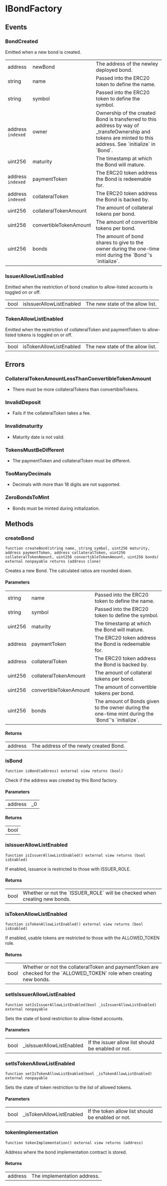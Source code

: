 # IBondFactory




## Events

### BondCreated

Emitted when a new bond is created.




<table>
  <tr>
    <td>address </td>
    <td>newBond</td>
        <td>
    The address of the newley deployed bond.    </td>
      </tr>
  <tr>
    <td>string </td>
    <td>name</td>
        <td>
    Passed into the ERC20 token to define the name.    </td>
      </tr>
  <tr>
    <td>string </td>
    <td>symbol</td>
        <td>
    Passed into the ERC20 token to define the symbol.    </td>
      </tr>
  <tr>
    <td>address <code>indexed</code></td>
    <td>owner</td>
        <td>
    Ownership of the created Bond is transferred to this address by way of _transfeOwnership and tokens are minted to this address. See `initialize` in `Bond`.    </td>
      </tr>
  <tr>
    <td>uint256 </td>
    <td>maturity</td>
        <td>
    The timestamp at which the Bond will mature.    </td>
      </tr>
  <tr>
    <td>address <code>indexed</code></td>
    <td>paymentToken</td>
        <td>
    The ERC20 token address the Bond is redeemable for.    </td>
      </tr>
  <tr>
    <td>address <code>indexed</code></td>
    <td>collateralToken</td>
        <td>
    The ERC20 token address the Bond is backed by.    </td>
      </tr>
  <tr>
    <td>uint256 </td>
    <td>collateralTokenAmount</td>
        <td>
    The amount of collateral tokens per bond.    </td>
      </tr>
  <tr>
    <td>uint256 </td>
    <td>convertibleTokenAmount</td>
        <td>
    The amount of convertible tokens per bond.    </td>
      </tr>
  <tr>
    <td>uint256 </td>
    <td>bonds</td>
        <td>
    The amount of bond shares to give to the owner during the one-time mint during the `Bond`&#39;s `initialize`.    </td>
      </tr>
</table>

### IssuerAllowListEnabled

Emitted when the restriction of bond creation to allow-listed accounts is toggled on or off.




<table>
  <tr>
    <td>bool </td>
    <td>isIssuerAllowListEnabled</td>
        <td>
    The new state of the allow list.    </td>
      </tr>
</table>

### TokenAllowListEnabled

Emitted when the restriction of collateralToken and paymentToken to allow-listed tokens is toggled on or off.




<table>
  <tr>
    <td>bool </td>
    <td>isTokenAllowListEnabled</td>
        <td>
    The new state of the allow list.    </td>
      </tr>
</table>



## Errors

### CollateralTokenAmountLessThanConvertibleTokenAmount
* There must be more collateralTokens than convertibleTokens.



### InvalidDeposit
* Fails if the collateralToken takes a fee.



### Invalidmaturity
* Maturity date is not valid.



### TokensMustBeDifferent
* The paymentToken and collateralToken must be different.



### TooManyDecimals
* Decimals with more than 18 digits are not supported.



### ZeroBondsToMint
* Bonds must be minted during initialization.






## Methods


### createBond

```solidity
function createBond(string name, string symbol, uint256 maturity, address paymentToken, address collateralToken, uint256 collateralTokenAmount, uint256 convertibleTokenAmount, uint256 bonds) external nonpayable returns (address clone)
```

Creates a new Bond. The calculated ratios are rounded down.

#### Parameters

<table>
  <tr>
    <td>string </td>
    <td>name</td>
        <td>
    Passed into the ERC20 token to define the name.    </td>
      </tr>
  <tr>
    <td>string </td>
    <td>symbol</td>
        <td>
    Passed into the ERC20 token to define the symbol.    </td>
      </tr>
  <tr>
    <td>uint256 </td>
    <td>maturity</td>
        <td>
    The timestamp at which the Bond will mature.    </td>
      </tr>
  <tr>
    <td>address </td>
    <td>paymentToken</td>
        <td>
    The ERC20 token address the Bond is redeemable for.    </td>
      </tr>
  <tr>
    <td>address </td>
    <td>collateralToken</td>
        <td>
    The ERC20 token address the Bond is backed by.    </td>
      </tr>
  <tr>
    <td>uint256 </td>
    <td>collateralTokenAmount</td>
        <td>
    The amount of collateral tokens per bond.    </td>
      </tr>
  <tr>
    <td>uint256 </td>
    <td>convertibleTokenAmount</td>
        <td>
    The amount of convertible tokens per bond.    </td>
      </tr>
  <tr>
    <td>uint256 </td>
    <td>bonds</td>
        <td>
    The amount of Bonds given to the owner during the one-time mint during the `Bond`&#39;s `initialize`.    </td>
      </tr>
</table>

#### Returns


<table>
  <tr>
    <td>
      address    </td>
        <td>
    The address of the newly created Bond.    </td>
      </tr>
</table>

### isBond

```solidity
function isBond(address) external view returns (bool)
```

Check if the address was created by this Bond factory.

#### Parameters

<table>
  <tr>
    <td>address </td>
    <td>_0</td>
      </tr>
</table>

#### Returns


<table>
  <tr>
    <td>
      bool    </td>
      </tr>
</table>

### isIssuerAllowListEnabled

```solidity
function isIssuerAllowListEnabled() external view returns (bool isEnabled)
```

If enabled, issuance is restricted to those with ISSUER_ROLE.


#### Returns


<table>
  <tr>
    <td>
      bool    </td>
        <td>
    Whether or not the `ISSUER_ROLE` will be checked when creating new bonds.    </td>
      </tr>
</table>

### isTokenAllowListEnabled

```solidity
function isTokenAllowListEnabled() external view returns (bool isEnabled)
```

If enabled, usable tokens are restricted to those with the ALLOWED_TOKEN role.


#### Returns


<table>
  <tr>
    <td>
      bool    </td>
        <td>
    Whether or not the collateralToken and paymentToken are checked for the `ALLOWED_TOKEN` role when creating new bonds.    </td>
      </tr>
</table>

### setIsIssuerAllowListEnabled

```solidity
function setIsIssuerAllowListEnabled(bool _isIssuerAllowListEnabled) external nonpayable
```

Sets the state of bond restriction to allow-listed accounts.

#### Parameters

<table>
  <tr>
    <td>bool </td>
    <td>_isIssuerAllowListEnabled</td>
        <td>
    If the issuer allow list should be enabled or not.    </td>
      </tr>
</table>


### setIsTokenAllowListEnabled

```solidity
function setIsTokenAllowListEnabled(bool _isTokenAllowListEnabled) external nonpayable
```

Sets the state of token restriction to the list of allowed tokens.

#### Parameters

<table>
  <tr>
    <td>bool </td>
    <td>_isTokenAllowListEnabled</td>
        <td>
    If the token allow list should be enabled or not.    </td>
      </tr>
</table>


### tokenImplementation

```solidity
function tokenImplementation() external view returns (address)
```

Address where the bond implementation contract is stored.


#### Returns


<table>
  <tr>
    <td>
      address    </td>
        <td>
    The implementation address.    </td>
      </tr>
</table>


